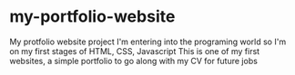 # my-portfolio-website
My protfolio website project
I'm entering into the programing world so I'm on my first stages of HTML, CSS, Javascript
This is one of my first websites, a simple portfolio to go along with my CV for future jobs 

